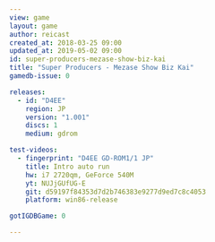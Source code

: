 ```yaml
---
view: game
layout: game
author: reicast
created_at: 2018-03-25 09:00
updated_at: 2019-05-02 09:00
id: super-producers-mezase-show-biz-kai
title: "Super Producers - Mezase Show Biz Kai"
gamedb-issue: 0

releases:
  - id: "D4EE"
    region: JP
    version: "1.001"
    discs: 1
    medium: gdrom

test-videos:
  - fingerprint: "D4EE GD-ROM1/1 JP"
    title: Intro auto run
    hw: i7 2720qm, GeForce 540M
    yt: NUJjGUfUG-E
    git: d59197f84353d7d2b746383e9277d9ed7c8c4053
    platform: win86-release

gotIGDBGame: 0

---
```

